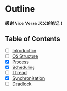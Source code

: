 # Outline

**感谢 Vice Versa 义父的笔记！**

## Table of Contents

- [ ] [Introduction](Intro.md)
- [ ] [OS Structure](Structure.md)
- [x] [Process](Process.md)
- [x] [Scheduling](Scheduling.md)
- [ ] [Thread](Thread.md)
- [x] [Synchronization](Synchronization.md)
- [ ] [Deadlock](Deadlock.md)